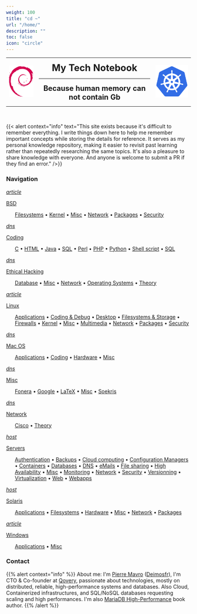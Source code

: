 ```yaml
---
weight: 100
title: "cd ~"
url: "/home/"
description: ""
toc: false
icon: "circle"
---
```


<table cellspacing="0" cellpadding="5" align="center" border="0" style="border-collapse: collapse;">
<tbody><tr>
<td style="border: none;"><img alt="debian-logo.png" src="/images/debian.png">
</td>
<td style="border: none;">
<div align="center">
<h2 style="font-size: 1.8em; margin: 10px 0;">My Tech Notebook</h2>
<hr />
<h2 style="font-size: 1.4em; margin: 10px 0;">Because human memory can not contain Gb</h2>
</div>
</td>
<td style="border: none;"><img alt="bsd-logo.png" src="/images/kubernetes_logo.png">
</td></tr></tbody></table><br />

{{< alert context="info" text="This site exists because it's difficult to remember everything. I write things down here to help me remember important concepts while storing the details for reference. It serves as my personal knowledge repository, making it easier to revisit past learning rather than repeatedly researching the same topics. It's also a pleasure to share knowledge with everyone. And anyone is welcome to submit a PR if they find an error." />}}

### Navigation

<!--# start navigation here -->

<div class="row flex-xl-wrap pb-4">

<div id="list-item" class="col-md-6 col-12 py-2">
  <a class="text-decoration-none text-reset" href="/docs/bsd/">
  <div class="card h-100 features feature-full-bg rounded p-4 position-relative overflow-hidden border-1">
      <span class="h1 icon-color">
        <i class="material-icons align-middle">article</i>
      </span>
      <div class="card-body p-0 content">
        <p class="fs-5 fw-semibold card-title mb-1">BSD</p>
        <p class="para card-text mb-0">
        <ul>
          <a href="/docs/bsd/filesystems/">Filesystems</a> • <a href="/docs/bsd/kernel/">Kernel</a> • <a href="/docs/bsd/misc/">Misc</a> • <a href="/docs/bsd/network/">Network</a> • <a href="/docs/bsd/packages/">Packages</a> • <a href="/docs/bsd/security/">Security</a>
        </ul>
        </p>
      </div>
    </div>
  </a>
</div>

<div id="list-item" class="col-md-6 col-12 py-2">
  <a class="text-decoration-none text-reset" href="/docs/coding/">
  <div class="card h-100 features feature-full-bg rounded p-4 position-relative overflow-hidden border-1">
      <span class="h1 icon-color">
        <i class="material-icons align-middle">dns</i>
      </span>
      <div class="card-body p-0 content">
        <p class="fs-5 fw-semibold card-title mb-1">Coding</p>
        <p class="para card-text mb-0">
        <ul>
          <a href="/docs/coding/c/">C</a> • <a href="/docs/coding/html/">HTML</a> • <a href="/docs/coding/java/">Java</a> • <a href="/docs/coding/misc/">SQL</a> • <a href="/docs/coding/perl/">Perl</a> • <a href="/docs/coding/php/">PHP</a> • <a href="/docs/coding/python/">Python</a> • <a href="/docs/coding/shell-script/">Shell script</a> • <a href="/docs/coding/sql/">SQL</a>
        </ul>
        </p>
      </div>
    </div>
  </a>
</div>

<div id="list-item" class="col-md-6 col-12 py-2">
  <a class="text-decoration-none text-reset" href="/docs/ethical-hacking/">
  <div class="card h-100 features feature-full-bg rounded p-4 position-relative overflow-hidden border-1">
      <span class="h1 icon-color">
        <i class="material-icons align-middle">dns</i>
      </span>
      <div class="card-body p-0 content">
        <p class="fs-5 fw-semibold card-title mb-1">Ethical Hacking</p>
        <p class="para card-text mb-0">
        <ul>
          <a href="/docs/ethical-hacking/database/">Database</a> • <a href="/docs/ethical-hacking/misc/">Misc</a> • <a href="/docs/ethical-hacking/network/">Network</a> • <a href="/docs/ethical-hacking/operating-systems/">Operating Systems</a> • <a href="/docs/ethical-hacking/theory/">Theory</a>
        </ul>
        </p>
      </div>
    </div>
  </a>
</div>

<div id="list-item" class="col-md-6 col-12 py-2">
  <a class="text-decoration-none text-reset" href="/docs/linux/">
  <div class="card h-100 features feature-full-bg rounded p-4 position-relative overflow-hidden border-1">
      <span class="h1 icon-color">
        <i class="material-icons align-middle">article</i>
      </span>
      <div class="card-body p-0 content">
        <p class="fs-5 fw-semibold card-title mb-1">Linux</p>
        <p class="para card-text mb-0">
        <ul>
          <a href="/docs/linux/applications/">Applications</a> • <a href="/docs/linux/coding-and-debug/">Coding & Debug</a> • <a href="/docs/linux/desktop/">Desktop</a> • <a href="/docs/linux/filesystems-and-storage/">Filesystems & Storage</a> • <a href="/docs/linux/firewalls/">Firewalls</a> • <a href="/docs/linux/kernel/">Kernel</a> • <a href="/docs/linux/misc/">Misc</a> • <a href="/docs/linux/multimedia/">Multimedia</a> • <a href="/docs/linux/network/">Network</a> • <a href="/docs/linux/packages/">Packages</a> • <a href="/docs/linux/security/">Security</a>
        </ul>
        </p>
      </div>
    </div>
  </a>
</div>

<div id="list-item" class="col-md-6 col-12 py-2">
  <a class="text-decoration-none text-reset" href="/docs/mac-os/">
  <div class="card h-100 features feature-full-bg rounded p-4 position-relative overflow-hidden border-1">
      <span class="h1 icon-color">
        <i class="material-icons align-middle">dns</i>
      </span>
      <div class="card-body p-0 content">
        <p class="fs-5 fw-semibold card-title mb-1">Mac OS</p>
        <p class="para card-text mb-0">
        <ul>
          <a href="/docs/mac-os/applications/">Applications</a> • <a href="/docs/mac-os/coding/">Coding</a> • <a href="/docs/mac-os/hardware/">Hardware</a> • <a href="/docs/mac-os/misc/">Misc</a>
        </ul>
        </p>
      </div>
    </div>
  </a>
</div>

<div id="list-item" class="col-md-6 col-12 py-2">
  <a class="text-decoration-none text-reset" href="/docs/misc/">
  <div class="card h-100 features feature-full-bg rounded p-4 position-relative overflow-hidden border-1">
      <span class="h1 icon-color">
        <i class="material-icons align-middle">dns</i>
      </span>
      <div class="card-body p-0 content">
        <p class="fs-5 fw-semibold card-title mb-1">Misc</p>
        <p class="para card-text mb-0">
        <ul>
          <a href="/docs/misc/fonera/">Fonera</a> • <a href="/docs/misc/google/">Google</a> • <a href="/docs/misc/latex/">LaTeX</a> • <a href="/docs/misc/misc/">Misc</a> • <a href="/docs/misc/soekris/">Soekris</a>
        </ul>
        </p>
      </div>
    </div>
  </a>
</div>

<div id="list-item" class="col-md-6 col-12 py-2">
  <a class="text-decoration-none text-reset" href="/docs/network/">
  <div class="card h-100 features feature-full-bg rounded p-4 position-relative overflow-hidden border-1">
      <span class="h1 icon-color">
        <i class="material-icons align-middle">dns</i>
      </span>
      <div class="card-body p-0 content">
        <p class="fs-5 fw-semibold card-title mb-1">Network</p>
        <p class="para card-text mb-0">
        <ul>
          <a href="/docs/network/cisco/">Cisco</a> • <a href="/docs/network/theory/">Theory</a>
        </ul>
        </p>
      </div>
    </div>
  </a>
</div>

<div id="list-item" class="col-md-6 col-12 py-2">
  <a class="text-decoration-none text-reset" href="/docs/servers/">
  <div class="card h-100 features feature-full-bg rounded p-4 position-relative overflow-hidden border-1">
      <span class="h1 icon-color">
        <i class="material-icons align-middle">host</i>
      </span>
      <div class="card-body p-0 content">
        <p class="fs-5 fw-semibold card-title mb-1">Servers</p>
        <p class="para card-text mb-0">
        <ul>
          <a href="/docs/servers/authentication/">Authentication</a> • <a href="/docs/servers/backups/">Backups</a> • <a href="/docs/servers/cloud-computing/">Cloud computing</a> • <a href="/docs/servers/configuration-managers/">Configuration Managers</a> • <a href="/docs/servers/containers/">Containers</a> • <a href="/docs/servers/databases/">Databases</a> • <a href="/docs/servers/dns/">DNS</a> • <a href="/docs/servers/emails/">eMails</a> • <a href="/docs/servers/file-sharing/">File sharing</a> • <a href="/docs/servers/high-availability/">High Availability</a> • <a href="/docs/servers/misc/">Misc</a> • <a href="/docs/servers/monitoring/">Monitoring</a> • <a href="/docs/servers/network/">Network</a> • <a href="/docs/servers/security/">Security</a> • <a href="/docs/servers/versionning/">Versionning</a> • <a href="/docs/servers/virtualization/">Virtualization</a> • <a href="/docs/servers/web/">Web</a> • <a href="/docs/servers/webapps/">Webapps</a>
        </ul>
        </p>
      </div>
    </div>
  </a>
</div>

<div id="list-item" class="col-md-6 col-12 py-2">
  <a class="text-decoration-none text-reset" href="/docs/solaris/">
  <div class="card h-100 features feature-full-bg rounded p-4 position-relative overflow-hidden border-1">
      <span class="h1 icon-color">
        <i class="material-icons align-middle">host</i>
      </span>
      <div class="card-body p-0 content">
        <p class="fs-5 fw-semibold card-title mb-1">Solaris</p>
        <p class="para card-text mb-0">
        <ul>
          <a href="/docs/solaris/applications/">Applications</a> • <a href="/docs/solaris/filesystems/">Filesystems</a> • <a href="/docs/solaris/hardware/">Hardware</a> • <a href="/docs/solaris/misc/">Misc</a> • <a href="/docs/solaris/network/">Network</a> • <a href="/docs/solaris/packages/">Packages</a>
        </ul>
        </p>
      </div>
    </div>
  </a>
</div>

<div id="list-item" class="col-md-6 col-12 py-2">
  <a class="text-decoration-none text-reset" href="/docs/windows/">
  <div class="card h-100 features feature-full-bg rounded p-4 position-relative overflow-hidden border-1">
      <span class="h1 icon-color">
        <i class="material-icons align-middle">article</i>
      </span>
      <div class="card-body p-0 content">
        <p class="fs-5 fw-semibold card-title mb-1">Windows</p>
        <p class="para card-text mb-0">
        <ul>
          <a href="/docs/windows/applications/">Applications</a> • <a href="/docs/windows/misc/">Misc</a>
        </ul>
        </p>
      </div>
    </div>
  </a>
</div>

</div>

<!--# stop navigation here -->

### Contact

{{% alert context="info" %}}
About me: I'm [Pierre Mavro](https://www.linkedin.com/in/pmavro/) ([Deimosfr](https://www.deimos.fr)), I'm CTO & Co-founder at [Qovery](https://www.qovery.com), passionate about technologies, mostly on distributed, reliable, high-performance systems and databases. Also Cloud, Containerized infrastructures, and SQL/NoSQL databases requesting scaling and high performances. I'm also [MariaDB High-Performance](https://www.packtpub.com/en-us/product/mariadb-high-performance-9781783981601) book author.
{{% /alert %}}